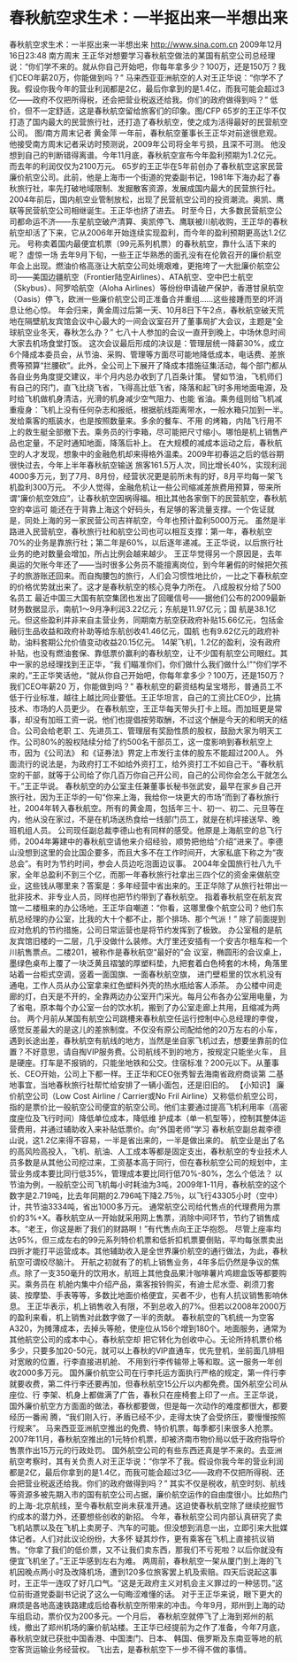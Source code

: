 # 春秋航空求生术：一半抠出来一半想出来

春秋航空求生术：一半抠出来一半想出来
http://www.sina.com.cn  2009年12月16日23:48  南方周末
王正华对想要学习春秋航空做法的某国有航空公司总经理说：“你们学不来的。就从你自己开始吧，你每年拿多少？100万，还是150万？我们CEO年薪20万，你能做到吗？”
马来西亚亚洲航空的人对王正华说：“你学不了我。假设你我今年的营业利润都是2亿，最后你拿到的是1.4亿，而我可能会超过3亿——政府不仅把所得税，还会把营业税返还给我。你们的政府做得到吗？”
低价，但不一定舒适，这是春秋航空留给旅客们的印象。图/CFP
65岁的王正华不仅打造了国内最大的民营旅行社，还打造了春秋航空，使之成为活得最好的民营航空公司。 图/南方周末记者 黄金萍
一年前，春秋航空董事长王正华对前途很悲观。他接受南方周末记者采访时预测说，2009年公司将全年亏损，且深不可测。
他没想到自己的判断错得离谱。今年11月底，春秋航空宣布今年盈利预期为1.2亿元。而去年的利润仅仅为2100万元。
65岁的王正华在5年前创办了春秋航空这家民营廉价航空公司。此前，他是上海市一个街道的党委副书记，1981年下海办起了春秋旅行社，率先打破地域限制、发掘散客资源，发展成国内最大的民营旅行社。
2004年前后，国内航空业管制放松，出现了民营航空公司的投资潮流。奥凯、鹰联等民营航空公司相继诞生。王正华也挤了进去。
时至今日，大多数民营航空公司都命运不济——东星航空破产清算、奥凯停飞、鹰联被川航收购，王正华的春秋航空却活了下来，它从2006年开始连续实现盈利，而今年的盈利预期更高达1.2亿元。
号称卖着国内最便宜机票（99元系列机票）的春秋航空，靠什么活下来的呢？
虚惊一场
去年9月下旬，一些王正华熟悉的面孔没有在伦敦召开的廉价航空年会上出现。燃油价格高涨让大航空公司处境艰难，更拖垮了一大批廉价航空公 司——美国边疆航空（Frontier陆空Airlines）、ATA航空、空中巴士航空（Skybus）、阿罗哈航空（Aloha Airlines）等纷纷申请破产保护，香港甘泉航空（Oasis）停飞，欧洲一些廉价航空公司正准备合并重组……这些接踵而至的坏消息让他心惊。
年会归来，黄金周过后第一天、10月8日下午2点，春秋航空破天荒地在隔壁航友宾馆会议中心最大的一间会议室召开了董事局扩大会议，主题是“全球航空业冬天，春秋怎么办？”
七八十人参加的会议一直开到晚上，中场休息时间大家去机场食堂打饭。
这次会议最后形成的决议是：管理层统一降薪30%，成立6个降成本委员会，从节油、采购、管理等方面尽可能地降低成本，电话费、差旅费等预算“拦腰砍”。此外，全公司上下展开了降成本措施征集活动，每个部门都从各自业务角度提交建议，半个月内总办收到了几百条计策。
譬如节油，飞机师们有自己的窍门，直飞比绕飞省，飞得高比低飞省，降落和起飞时多用地面电源，及时给飞机做机身清洁，光滑的机身减少空气阻力、也能 省油。乘务组则给飞机减重瘦身：飞机上没有任何杂志和报纸，根据航线距离带水，一般水箱只加到一半。发给乘客的瓶装水，也是按照数量来。多余的餐车、不用 的烤箱，内陆飞行用不上的救生艇全部撤下去。乘务员的行李箱，尽可能把尺寸缩小。哪怕是机上销售产品也定量，不足时通知地面，降落后补上。
在大规模的减成本运动之后，春秋航空的人才发现，想象中的金融危机却来得格外温柔。2009年初春运之后的低谷期很快过去，今年上半年春秋航空输送 旅客161.5万人次，同比增长40%，实现利润4000多万元，到了7月、8月份，经营状况更是前所未有的好，8月平均每一架飞机盈利300万元。
不少人觉得，金融危机让一些公司缩减差旅费用预算，带来所谓“廉价航空效应”，让春秋航空因祸得福。相比其他各家倒下的民营航空，春秋航空的幸运可 能还在于背靠上海这个好码头，有足够的客流量支撑。一个佐证就是，同处上海的另一家民营公司吉祥航空，今年也预计盈利5000万元。
虽然是半路进入民营航空，春秋旅行社和航空公司也可以相互支撑：第一年，春秋航空70%的业务是靠旅行社；第二年是60%，以后逐年递减。王正华说，以后旅行社业务的绝对数量会增加，所占比例会越来越少。
王正华觉得另一个原因是，去年奥运的欠账今年还了——当时很多公务员不能擅离岗位，到今年暑假的时候把欠孩子的旅游账还回来。而自掏腰包的旅行，人们会习惯性地比价，一比之下春秋航空的价格优势就出来了。这才是春秋航空的核心竞争力所在。
八成股权分给了500名员工
最近中国三大国有航空集团也发出了回暖信号——据他们公布的2009最新财务数据显示，南航1～9月净利润3.22亿元；东航是11.97亿元；国 航是38.1亿元。但这些盈利并非来自主营业务，同期南方航空获政府补贴15.66亿元，包括金融衍生品收益和政府补助等给东航创收41.46亿元，国航 也有9.62亿元的政府补助，油料套期公允价值变动收益20.15亿元。
14架飞机，1.2亿的盈利，没有政府补贴，也没有燃油套保、靠低票价赢利的春秋航空，让不少国有航空公司眼红。其中一家的总经理找到王正华，“我 们瞄准你们，你们做什么我们做什么!”“你们学不来的，”王正华笑话他，“就从你自己开始吧，你每年拿多少？100万，还是150万？我们CEO年薪20 万，你能做到吗？”
春秋航空的薪资结构呈宝塔形，普通员工不低于行业标准，越往上越比同业要低。王正华坦言，自己的工资比CEO少，比搞技术、市场的人员更少。
在春秋航空，王正华每天带头打卡上班。而加班更是常事，却没有加班工资一说。他们也提倡按劳取酬，不过这个酬是今天的和明天的结合。公司会给老职 工、先进员工、管理层有奖励性质的股权，鼓励大家为明天工作。公司80%的股权陆续分给了约500名干部员工，这一度影响到春秋航空上市，因为《公司法》 和《证券法》界定上市发行主体的股东不能超过200人。
外面流行的说法是，为政府打工不如给外资打工，给外资打工不如自己干。“春秋航空的干部，就等于公司给了你几百万你自己开公司，自己的公司你会怎么干就怎么干。”王正华说。
春秋航空的办公室主任兼董事长秘书张武安，最早在家乡自己开旅行社，因为王正华的一句“你来上海，我给你一块更大的市场”而到了春秋旅行 社，2004年转入春秋航空。所有的黄金周，包括年三十、初一、初二、元旦等在内，他从没在家过，不是在机场送热食给一线部门员工，就是在机坪接送早、晚 班机组人员。
公司现任副总裁李德山也有同样的感受。他原是上海航空的总飞行师，2004年筹建中的春秋航空请他来介绍经验，顺势把他给“介绍”进来了。李德山没想到这里的会比国企要多，而且大多不在工作时间开，大家私底下称之为“夜总会”。有时为节约时间，参会人员边吃泡面边议事。
2004年全国旅行社八九千家，全年总盈利不到三个亿，而那一年春秋旅行社拿出三四个亿的资金来做航空业，这些钱从哪里来？答案是：多年经营中省出来的。王正华除了从旅行社带出一批非技术、非专业人员，同样也把节约带到了春秋航空。
指着春秋航空在航友宾馆一二楼租来的办公场地，王正华自嘲道：“你看，这哪里像个航空公司？他们东航总经理的办公室，比我的大十个都不止，那个排场、那个气派！”
除了前面提到应对危机的节约措施，公司日常运营也是将节约发挥到了极致。
办公室租的是航友宾馆旧楼的一二层，几乎没做什么装修。大厅里还安插有一个安吉尔租车和一个川航售票点。二楼201，被称作是春秋航空“最好的”会 议室，椭圆形的会议桌上，墨绿色桌布上覆了一块泛黄且褶皱的厚塑料垫，九把套着白色椅套的木椅，角落里站着一台柜式空调，竖着一面国旗、一面春秋航空旗， 进门壁柜里的饮水机没有通电，工作人员从办公室拿来红色塑料外壳的热水瓶给客人添茶。
办公楼中间走廊的灯，白天是不开的，全靠两边办公室开门采光。每月公布各办公室用电量，为了省电，原本每个办公室一台的饮水机，搬到了办公室走廊上共用，且缩减为两台。
两个月前从某国有航空公司跳槽来春秋航空任运行控制中心总经理的李俊，感觉反差最大的是这儿的差旅制度。不仅没有原公司配给他的20万左右的小车， 遇到长途出差，春秋航空有航线的地方，当然是坐自家飞机过去，想要坐靠前的位置？不好意思，请自掏VIP服务费。公司航线不到的地方，按规定只能坐火车， 且是硬座。打车是不报销的，只能坐地铁和公交。住宿标准？200元以下。从董事长、CEO开始，公司上下都一样。王正华和CEO张秀智去海南省政府商谈第 二基地事宜，当地春秋旅行社帮忙给安排了一辆小面包，还是旧旧的。
【小知识】
廉价航空公司（Low Cost Airline / Carrier或No Fril Airline）又称低价航空公司，指的是票价比一般航空公司便宜的航空公司。他们主要通过提高飞机利用率（高密度座位及飞行时间）降低单位成本，降低维 护成本（单一机型等），控制其整体运营费用，并通过辅助收入来补贴低票价。向“外国老师”学习
春秋航空副总裁李德山说，这1.2亿来得不容易，一半是省出来的，一半是做出来的。
航空业是出了名的高风险高投入，飞机、航油、人工成本等都是固定支出，春秋航空的专业技术人员多数是从其他公司挖过来，工资基本高于同行，但在春秋航空公司的规划中，主营业务成本要比同行低35%，管理成本要比同行低70%-80%，怎么个低法？
以节油为例，一般航空公司飞机每小时耗油为3吨，2009年1-11月，春秋航空的这个数字是2.719吨，比去年同期的2.796吨下降2.75％，以飞行43305小时（空中）计，共节油3334吨，省出1000多万元。
通常航空公司给代售点的代理费用为票价的3%+X。春秋航空从一开始就采用网上售票，消除中间环节，节约了销售成本。“老王，你这是断了我们的财路啊！”有代售点向王正华抱怨。
尽管上座率均达95%，但三成左右的99元系列特价机票和低折扣机票要倒贴，平均每张票卖出四折才能打平运营成本。其他辅助收入是全世界廉价航空的通行做法，为此，春秋航空可谓绞尽脑汁。
开航之初就有了的机上销售业务，4年多后仍然是争议的焦点。除了一支350毫升的饮用水，航班上其他食品果汁咖啡薯片鸡翅盒饭等都要购买。乘务员在 机舱内集中介绍产品，乘客按铃购买，有迪士尼水壶、剃须刀套装、按摩垫、手表等等，多数比地面价格便宜，买者不少，也有人抗议销售影响休息。
王正华表示，机上销售收入有限，不到总收入的7%。但若以2008年2000万的盈利来看，机上销售对此数字做了一半的贡献。
春秋航空的飞机统一为空客A320，为摊薄成本，去掉头等舱，使座位从156个增到180个。地面服务，通常为其他航空公司的成本中心，春秋航空却 把它转化为创收中心。无论所持机票价格多少，只要多加20-50元，就可以上春秋的VIP直通车，优先登机，坐前面几排相对宽敞的位置，行李直接进机舱、 不用到行李传输带上等和取。这一服务一年创收2000多万元。
国外廉价航空公司在行李托运方面执行严格的规定，第一件行李就要收费，第二件行李还要再加，但春秋航空15公斤以内都免费。国外航空公司从座位、行 李架、机身上都做满了广告，春秋只在座椅套上印了一点。王正华说，国外廉价航空方方面面的做法，春秋都要做，但是每一次动作的难度都很大，都要经历一番闹 腾，“我们刚入行，矛盾已经不少，走得太快了会受挤压，要慢慢按照行规来”。
马来西亚亚洲航空推出的免费、特价机票，每季都引来很多人抢票。2007年11月，春秋航空推出的1元特价机票，却被济南市物价局以低于政府指导价售票作出15万元的行政处罚。
国外航空公司的有些东西还真是学不来的。去亚洲航空考察时，其有关负责人对王正华说：“你学不了我。假设你我今年的营业利润都是2亿，最后你拿到的是1.4亿，而我可能会超过3亿——政府不仅把所得税、还会把营业税返还给我。你们的政府做得到吗？”
其实不仅是税收，航空时刻、航线等资源多被先期入市的国有航空公司占据，廉价航空运作的自由度很小。比如热门的上海-北京航线，至今春秋航空尚未获准开通。这迫使春秋航空除了继续挖掘节约成本的潜力外，还要想些创收的新招。
今年，春秋航空公司内部认真研究了卖飞机站票以及在飞机上卖房子、汽车的可能。但没想到消息一出，立即引来大批媒体记者。人们对此议论纷纷，大多怀 疑其炒作，更有乘客在飞机上直接抗议销售。“你拿了我们的低价票，又不让我们卖东西，那我们不亏死啦？以后你就没有便宜飞机坐了。”王正华感到左右为难。
两周前，春秋航空一架从厦门到上海的飞机因晚点两小时及改降机场，遭到120多位旅客罢上机及索赔。四天后说起这事时，王正华一连叹了好几口气。“这是无政府主义对机会主义罪过的一种惩罚。”这位前街道党委副书记说了这么一句晦涩难懂的话。
对于王正华来说，眼下更大的麻烦是各地高速铁路建成后给春秋航空所带来的冲击。今年9月，郑州到上海的动车组启动，票价仅为200多元。一个月后， 春秋航空就停飞了上海到郑州的航线，撤出了郑州机场的廉价航站楼。王正华已经提前为之作了准备，今年7月底，春秋航空就已获批中国香港、中国澳门、日本、 韩国、俄罗斯及东南亚等地的航空客货运输业务经营权。
飞出去，是春秋航空下一步不得不做的事情。

